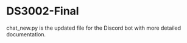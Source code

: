 # DS3002-Final
chat_new.py is the updated file for the Discord bot with more detailed documentation. 
